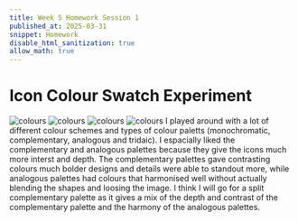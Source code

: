 ```yaml
---
title: Week 5 Homework Session 1
published_at: 2025-03-31
snippet: Homework
disable_html_sanitization: true
allow_math: true
---
```


# Icon Colour Swatch Experiment
![colours](icons_colour_swatches_bedroom.png)
![colours](icons_colour_swatches_childhood.png)
![colours](icons_colour_swatches_settings.png)
![colours](icons_colour_swatches_sleep.png)
I played around with a lot of different colour schemes and types of colour paletts (monochromatic, complementary, analogous and tridaic). I espacially liked the complementary and analogous palettes because they give the icons much more interst and depth. The complementary palettes gave contrasting colours much bolder designs and details were able to standout more, while analogous palettes had colours that harmonised well without actually blending the shapes and loosing the image. 
I think I will go for a split complementary palette as it gives a mix of the depth and contrast of the complementary palette and the harmony of the analogous palettes. 


